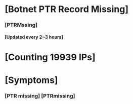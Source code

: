 # [Botnet PTR Record Missing]
### [PTRMssing]
#### [Updated every 2~3 hours]

# [Counting 19939 IPs]

# [Symptoms] 
###   [PTR missing] [PTRmissing]
